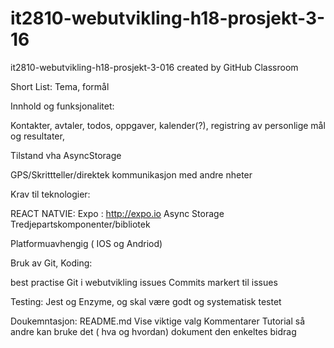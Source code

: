# it2810-webutvikling-h18-prosjekt-3-16
it2810-webutvikling-h18-prosjekt-3-016 created by GitHub Classroom


Short List:
Tema, formål


Innhold og funksjonalitet:

Kontakter, avtaler, todos, oppgaver, kalender(?), registring av personlige mål og resultater,  

Tilstand vha AsyncStorage

GPS/Skrittteller/direktek kommunikasjon med andre nheter

Krav til teknologier:

REACT NATVIE:
Expo : http://expo.io
Async Storage
Tredjepartskomponenter/bibliotek

Platformuavhengig ( IOS og Andriod)

Bruk av Git, Koding:

best practise
Git i webutvikling
issues
Commits markert til issues


Testing:
Jest og Enzyme, og skal være godt og systematisk testet

Doukemntasjon:
README.md
Vise viktige valg
Kommentarer
Tutorial så andre kan bruke det ( hva og hvordan)
dokument den enkeltes bidrag
